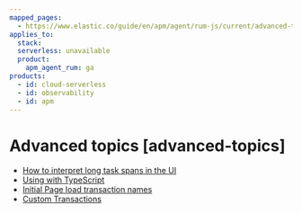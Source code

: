 ```yaml
---
mapped_pages:
  - https://www.elastic.co/guide/en/apm/agent/rum-js/current/advanced-topics.html
applies_to:
  stack:
  serverless: unavailable
  product:
    apm_agent_rum: ga
products:
  - id: cloud-serverless
  - id: observability
  - id: apm
---
```


# Advanced topics [advanced-topics]

* [How to interpret long task spans in the UI](/reference/longtasks.md)
* [Using with TypeScript](/reference/typescript.md)
* [Initial Page load transaction names](/reference/custom-transaction-name.md)
* [Custom Transactions](/reference/custom-transactions.md)





